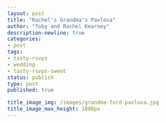 ```yaml
---
layout: post
title: "Rachel's Grandma's Pavlova"
author: "Toby and Rachel Kearney"
description-newline: true
categories:
- post
tags:
- tasty-rsvps
- wedding
- tasty-rsvps-sweet
status: publish
type: post
published: true

title_image_img: /images/grandma-ford-pavlova.jpg
title_image_max_height: 1000px
---
```

